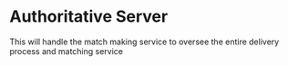 # Authoritative Server

This will handle the match making service to oversee the entire delivery process and matching service
